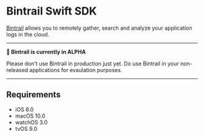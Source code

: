 # Bintrail Swift SDK
[Bintrail](https://www.bintrail.com) allows you to remotely gather, search and analyze your application logs in the cloud.

------

**🚨 Bintrail is currently in ALPHA**

Please don't use Bintrail in production just yet. Do use Bintrail in your non-released applications for evaulation purposes.

------



## Requirements

* iOS 8.0
* macOS 10.0
* watchOS 3.0
* tvOS 9.0